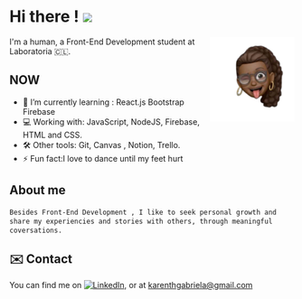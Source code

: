 <h1 >Hi there !  <img
src="https://github.com/blackcater/blackcater/raw/main/images/Hi.gif" height="32" /></h1>
<img align="right" width="150" height="150" alt="Dani Akash" src="photo_2021-09-15_08-08-49-removebg-preview.png"/
### Hi there 👋

#### I'm a human, a Front-End Development student at Laboratoria 🇨🇱.

## NOW
- 🌱 I’m currently learning : React.js Bootstrap Firebase
- 💻 Working with: JavaScript, NodeJS, Firebase, HTML and CSS.
- 🛠 Other tools: Git, Canvas , Notion, Trello.
- ⚡️ Fun fact:I love to dance until my feet hurt 


## About me

```
Besides Front-End Development , I like to seek personal growth and share my experiencies and stories with others, through meaningful coversations.

```
## ✉️ Contact

<!-- Actual text -->

You can find me on 
[![LinkedIn][1.2]][1], 
 or at karenthgabriela@gmail.com

<!-- Icons -->

[1.2]: https://img.icons8.com/color/48/000000/linkedin-circled--v4.png 
[2.2]: https://img.icons8.com/dusk/32/000000/instagram-new.png

<!-- Links to your social media accounts -->

[1]: www.linkedin.com/in/gabbyholics
[2]: https://www.instagram.com/vekid/
